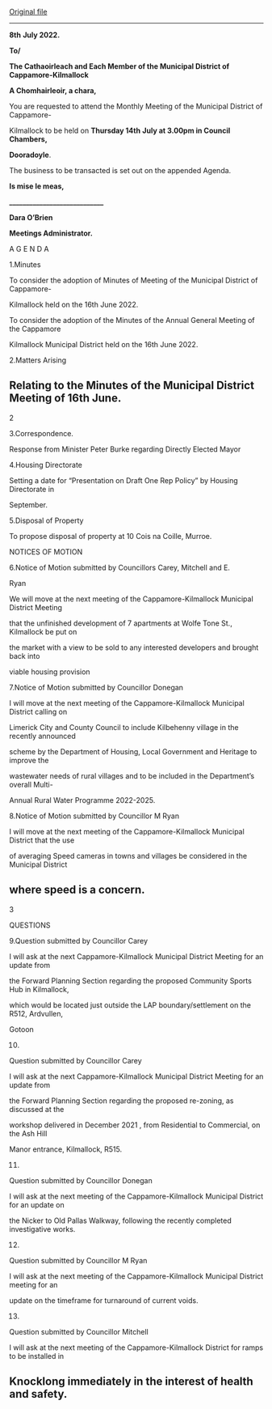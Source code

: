 [Original file](https://www.limerick.ie/sites/default/files/media/documents/2022-07/01%20Agenda%20for%20July%202022%20Municipal%20District%20of%20Cappamore-Kilmallock%20Meeting.pdf)

---
**8th** **July 2022.**

**To/**

**The Cathaoirleach and Each Member of the Municipal District of Cappamore-Kilmallock**

**A Chomhairleoir, a chara,**

You are requested to attend the Monthly Meeting of the Municipal District of Cappamore-

Kilmallock to be held on **Thursday 14th** **July at 3.00pm in Council Chambers,**

**Dooradoyle**.

The business to be transacted is set out on the appended Agenda.

**Is mise le meas,**

**\_\_\_\_\_\_\_\_\_\_\_\_\_\_\_\_\_\_\_\_\_\_\_\_\_\_\_\_**

**Dara O’Brien**

**Meetings Administrator.**

A G E N D A

1.Minutes

To consider the adoption of Minutes of Meeting of the Municipal District of Cappamore-

Kilmallock held on the 16th June 2022.

To consider the adoption of the Minutes of the Annual General Meeting of the Cappamore

Kilmallock Municipal District held on the 16th June 2022.

2.Matters Arising

Relating to the Minutes of the Municipal District Meeting of 16th June.
---
2

3.Correspondence.

Response from Minister Peter Burke regarding Directly Elected Mayor

4.Housing Directorate

Setting a date for “Presentation on Draft One Rep Policy” by Housing Directorate in

September.

5.Disposal of Property

To propose disposal of property at 10 Cois na Coille, Murroe.

NOTICES OF MOTION

6.Notice of Motion submitted by Councillors Carey, Mitchell and E.

Ryan

We will move at the next meeting of the Cappamore-Kilmallock Municipal District Meeting

that the unfinished development of 7 apartments at Wolfe Tone St., Kilmallock be put on

the market with a view to be sold to any interested developers and brought back into

viable housing provision

7.Notice of Motion submitted by Councillor Donegan

I will move at the next meeting of the Cappamore-Kilmallock Municipal District calling on

Limerick City and County Council to include Kilbehenny village in the recently announced

scheme by the Department of Housing, Local Government and Heritage to improve the

wastewater needs of rural villages and to be included in the Department’s overall Multi-

Annual Rural Water Programme 2022-2025.

8.Notice of Motion submitted by Councillor M Ryan

I will move at the next meeting of the Cappamore-Kilmallock Municipal District that the use

of averaging Speed cameras in towns and villages be considered in the Municipal District

where speed is a concern.
---
3

QUESTIONS

9.Question submitted by Councillor Carey

I will ask at the next Cappamore-Kilmallock Municipal District Meeting for an update from

the Forward Planning Section regarding the proposed Community Sports Hub in Kilmallock,

which would be located just outside the LAP boundary/settlement on the R512, Ardvullen,

Gotoon

10.

Question submitted by Councillor Carey

I will ask at the next Cappamore-Kilmallock Municipal District Meeting for an update from

the Forward Planning Section regarding the proposed re-zoning, as discussed at the

workshop delivered in December 2021 , from Residential to Commercial, on the Ash Hill

Manor entrance, Kilmallock, R515.

11.

Question submitted by Councillor Donegan

I will ask at the next meeting of the Cappamore-Kilmallock Municipal District for an update on

the Nicker to Old Pallas Walkway, following the recently completed investigative works.

12.

Question submitted by Councillor M Ryan

I will ask at the next meeting of the Cappamore-Kilmallock Municipal District meeting for an

update on the timeframe for turnaround of current voids.

13.

Question submitted by Councillor Mitchell

I will ask at the next meeting of the Cappamore-Kilmallock District for ramps to be installed in

Knocklong immediately in the interest of health and safety.
---
